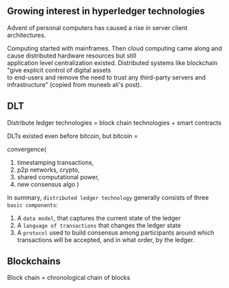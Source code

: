 ## Growing interest in hyperledger technologies
Advent of personal computers has caused a rise in server client architectures. 

Computing started with mainframes. Then cloud computing came along and cause distributed hardware resources but still \
application level centralization existed. Distributed systems like blockchain "give explicit control of digital assets \
to end-users and remove the need to trust any third-party servers and infrastructure" (copied from muneeb ali's post).

## DLT
Distribute ledger technologies = block chain technologies + smart contracts

DLTs existed even before bitcoin, but bitcoin =

convergence(
1. timestamping transactions, 
2. p2p networks, crypto,
3. shared computational power,
4. new consensus algo
)

In summary, `distributed ledger technology` generally consists of three `basic components`:

1. A `data model`, that captures the current state of the ledger
2. A `language of transactions` that changes the ledger state
3. A `protocol` used to build consensus among participants around which transactions will be accepted, and in what order, by the ledger.

## Blockchains
Block chain = chronological chain of blocks
